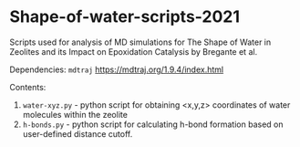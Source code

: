 # Shape-of-water-scripts-2021
Scripts used for analysis of MD simulations for The Shape of Water in Zeolites and its Impact on Epoxidation Catalysis by Bregante et al.

Dependencies:
`mdtraj`  https://mdtraj.org/1.9.4/index.html

Contents:
1. `water-xyz.py` - python script for obtaining <x,y,z> coordinates of water molecules within the zeolite
2. `h-bonds.py` - python script for calculating h-bond formation based on user-defined distance cutoff.
